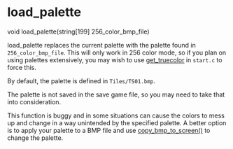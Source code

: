 # load_palette

<Prototype>void load_palette(string[199] 256_color_bmp_file)</Prototype>

load_palette replaces the current palette with the palette found in `256_color_bmp_file`. This will only work in 256 color mode, so if you plan on using palettes extensively, you may wish to use [get_truecolor](./get-truecolor.md) in `start.c` to force this.

By default, the palette is defined in `Tiles/TS01.bmp`.

The palette is not saved in the save game file, so you may need to take that into consideration.

<VersionInfo dink="all" freedink="all">

This function is buggy and in some situations can cause the colors to mess up and change in a way unintended by the specified palette.
A better option is to apply your palette to a BMP file and use [copy_bmp_to_screen()](./copy-bmp-to-screen.md) to change the palette.

</VersionInfo>